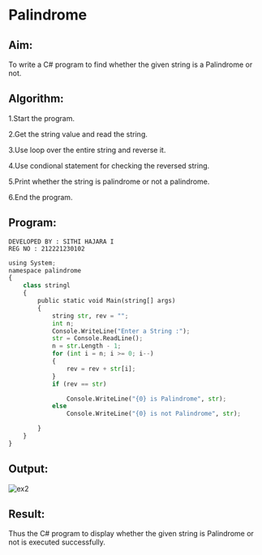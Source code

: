 # Palindrome


## Aim:
To write a C# program to find whether the given string is a Palindrome or not.
## Algorithm:
1.Start the program.

2.Get the string value and read the string.

3.Use loop over the entire string and reverse it.

4.Use condional statement for checking the reversed string.

5.Print whether the string is palindrome or not a palindrome.

6.End the program.
## Program:
```
DEVELOPED BY : SITHI HAJARA I
REG NO : 212221230102
```
```python
using System;
namespace palindrome
{
    class stringl
    {
        public static void Main(string[] args)
        {
            string str, rev = "";
            int n;
            Console.WriteLine("Enter a String :");
            str = Console.ReadLine();
            n = str.Length - 1;
            for (int i = n; i >= 0; i--)
            {
                rev = rev + str[i];
            }
            if (rev == str)

                Console.WriteLine("{0} is Palindrome", str);
            else
                Console.WriteLine("{0} is not Palindrome", str);

        }
    }
}
```
## Output:
![ex2](https://github.com/sithihajara/Palindrome/assets/94219582/ecc3c345-9f01-45d4-80f6-2843ec8b2172)

## Result:
Thus the C# program to display whether the given string is Palindrome or not is executed successfully.
